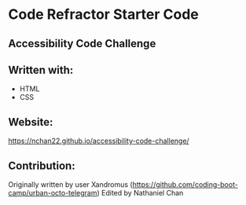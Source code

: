 # Code Refractor Starter Code

## Accessibility Code Challenge

## Written with:
* HTML
* CSS

## Website:
https://nchan22.github.io/accessibility-code-challenge/

## Contribution:
Originally written by user Xandromus (https://github.com/coding-boot-camp/urban-octo-telegram)
Edited by Nathaniel Chan

